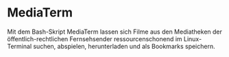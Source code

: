 # MediaTerm
Mit dem Bash-Skript MediaTerm lassen sich Filme aus den Mediatheken der öffentlich-rechtlichen Fernsehsender ressourcenschonend im Linux-Terminal suchen, abspielen, herunterladen und als Bookmarks speichern.
